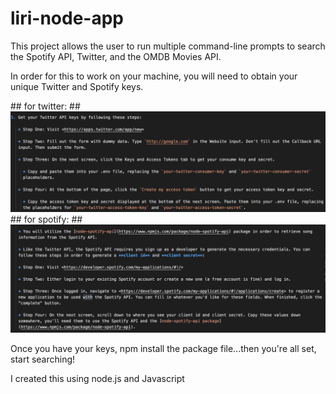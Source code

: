 # liri-node-app

<p>This project allows the user to run multiple command-line prompts to search the Spotify API, Twitter, and the OMDB Movies API.</p>

<p>In order for this to work on your machine, you will need to obtain your unique Twitter and Spotify keys.</p>
## for twitter: ## 
<img src="twitter.png">
<br>
## for spotify: ## 
<img src="spotify.png">

<p>Once you have your keys, npm install the package file...then you're all set, start searching!</p>

<p>I created this using node.js and Javascript</p>
